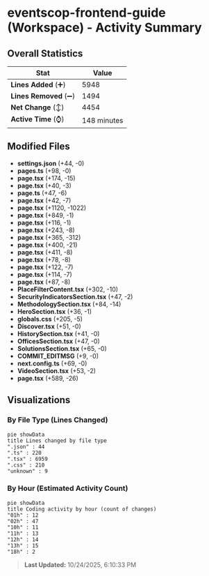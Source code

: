 # eventscop-frontend-guide (Workspace) - Activity Summary 

## Overall Statistics

| Stat                   | Value                                                             |
| ---------------------- | ----------------------------------------------------------------- |
| **Lines Added** (➕)   | 5948                                          |
| **Lines Removed** (➖) | 1494                                        |
| **Net Change** (↕)    | 4454                |
| **Active Time** (⌚)   | 148 minutes |


## Modified Files
- **settings.json** (+44, -0)
- **pages.ts** (+98, -0)
- **page.tsx** (+174, -15)
- **page.tsx** (+40, -3)
- **page.ts** (+47, -6)
- **page.tsx** (+42, -7)
- **page.tsx** (+1120, -1022)
- **page.tsx** (+849, -1)
- **page.tsx** (+116, -1)
- **page.tsx** (+243, -8)
- **page.tsx** (+365, -312)
- **page.tsx** (+400, -21)
- **page.tsx** (+411, -8)
- **page.tsx** (+78, -8)
- **page.tsx** (+122, -7)
- **page.tsx** (+114, -7)
- **page.tsx** (+87, -8)
- **PlaceFilterContent.tsx** (+302, -10)
- **SecurityIndicatorsSection.tsx** (+47, -2)
- **MethodologySection.tsx** (+84, -14)
- **HeroSection.tsx** (+36, -1)
- **globals.css** (+205, -5)
- **Discover.tsx** (+51, -0)
- **HistorySection.tsx** (+41, -0)
- **OfficesSection.tsx** (+47, -0)
- **SolutionsSection.tsx** (+65, -0)
- **COMMIT_EDITMSG** (+9, -0)
- **next.config.ts** (+69, -0)
- **VideoSection.tsx** (+53, -2)
- **page.tsx** (+589, -26)

## Visualizations

### By File Type (Lines Changed)

```mermaid
pie showData
title Lines changed by file type
".json" : 44
".ts" : 220
".tsx" : 6959
".css" : 210
"unknown" : 9
```

### By Hour (Estimated Activity Count)

```mermaid
pie showData
title Coding activity by hour (count of changes)
"01h" : 12
"02h" : 47
"10h" : 11
"11h" : 13
"12h" : 14
"13h" : 15
"18h" : 2
```


> **Last Updated:** 10/24/2025, 6:10:33 PM